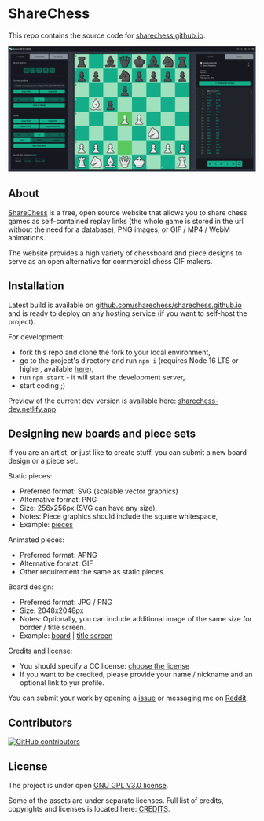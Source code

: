 # ShareChess

This repo contains the source code for [sharechess.github.io](https://sharechess.github.io/).

![Screenshot](/public/img/preview/screenshot.png)

## About

[ShareChess](https://sharechess.github.io/) is a free, open source website that allows you to share chess games as self-contained replay links (the whole game is stored in the url without the need for a database), PNG images, or GIF / MP4 / WebM animations.

The website provides a high variety of chessboard and piece designs to serve as an open alternative for commercial chess GIF makers.

## Installation

Latest build is available on [github.com/sharechess/sharechess.github.io](https://github.com/sharechess/sharechess.github.io) and is ready to deploy on any hosting service (if you want to self-host the project).

For development:

- fork this repo and clone the fork to your local environment,
- go to the project's directory and run `npm i` (requires Node 16 LTS or higher, available [here](https://nodejs.org/en/)),
- run `npm start` - it will start the development server,
- start coding ;)

Preview of the current dev version is available here: [sharechess-dev.netlify.app](https://sharechess-dev.netlify.app)

## Designing new boards and piece sets

If you are an artist, or just like to create stuff, you can submit
a new board design or a piece set.

Static pieces:

- Preferred format: SVG (scalable vector graphics)
- Alternative format: PNG
- Size: 256x256px (SVG can have any size),
- Notes: Piece graphics should include the square whitespace,
- Example: [pieces](/public/pieces/magnetic_brown)

Animated pieces:

- Preferred format: APNG
- Alternative format: GIF
- Other requirement the same as static pieces.

Board design:

- Preferred format: JPG / PNG
- Size: 2048x2048px
- Notes: Optionally, you can include additional image of the same size for border / title screen.
- Example: [board](https://raw.githubusercontent.com/sharechess/sharechess/main/public/textures/leather01.jpg) | [title screen](https://raw.githubusercontent.com/sharechess/sharechess/main/public/textures/leather01_bg.jpg)

Credits and license:

- You should specify a CC license: [choose the license](https://creativecommons.org/choose/)
- If you want to be credited, please provide your name / nickname and an optional link to yur profile.

You can submit your work by opening a [issue](https://github.com/sharechess/sharechess/issues) or messaging me on [Reddit](https://www.reddit.com/message/compose/?to=kap89&subject=ShareChess%20design).

## Contributors

[![GitHub contributors](https://contrib.rocks/image?repo=sharechess/sharechess)](https://github.com/sharechess/sharechess/graphs/contributors)

## License

The project is under open [GNU GPL V3.0 license](/LICENSE.md).

Some of the assets are under separate licenses. Full list of credits, copyrights and licenses is located here: [CREDITS](/public/CREDITS.md).
